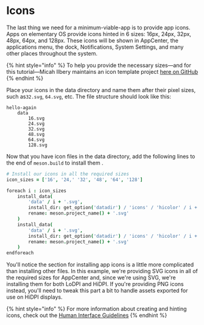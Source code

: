 # Icons

The last thing we need for a minimum-viable-app is to provide app icons. Apps on elementary OS provide icons hinted in 6 sizes: 16px, 24px, 32px, 48px, 64px, and 128px. These icons will be shown in AppCenter, the applications menu, the dock, Notifications, System Settings, and many other places throughout the system.

{% hint style="info" %}
To help you provide the necessary sizes—and for this tutorial—Micah Ilbery maintains an icon template project [here on GitHub](https://github.com/micahilbery/elementary-icon-templates)
{% endhint %}

Place your icons in the data directory and name them after their pixel sizes, such as`32.svg`, `64.svg`, etc. The file structure should look like this:

```
hello-again
    data
        16.svg
        24.svg
        32.svg
        48.svg
        64.svg
        128.svg
```

Now that you have icon files in the data directory, add the following lines to the end of `meson.build` to install them .

```coffeescript
# Install our icons in all the required sizes
icon_sizes = ['16', '24,' '32', '48', '64', '128']

foreach i : icon_sizes
    install_data(
        'data' / i + '.svg',
        install_dir: get_option('datadir') / 'icons' / 'hicolor' / i + 'x' + i / 'apps',
        rename: meson.project_name() + '.svg'
    )
    install_data(
        'data' / i + '.svg',
        install_dir: get_option('datadir') / 'icons' / 'hicolor' / i + 'x' + i + '@2' / 'apps',
        rename: meson.project_name() + '.svg'
    )
endforeach
```

You'll notice the section for installing app icons is a little more complicated than installing other files. In this example, we're providing SVG icons in all of the required sizes for AppCenter and, since we're using SVG, we're installing them for both LoDPI and HiDPI. If you're providing PNG icons instead, you'll need to tweak this part a bit to handle assets exported for use on HiDPI displays.

{% hint style="info" %}
For more information about creating and hinting icons, check out the [Human Interface Guidelines](https://docs.elementary.io/hig/reference/iconography#size)
{% endhint %}
